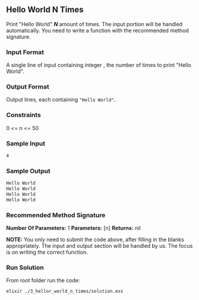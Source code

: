 ## Hello World N Times

Print "Hello World" ***N*** amount of times. The input portion will be handled automatically. You need to write a function with the recommended method signature.

### Input Format

A single line of input containing integer , the number of times to print "Hello World".

### Output Format

Output lines, each containing `"Hello World"`.

### Constraints

0 <= n <= 50

### Sample Input

```bash
4
```

### Sample Output

```bash
Hello World
Hello World
Hello World
Hello World
```

### Recommended Method Signature

**Number Of Parameters:** 1
**Parameters:** [n]
**Returns:** nil

**NOTE:** You only need to submit the code above, after filling in the blanks appropriately. The input and output section will be handled by us. The focus is on writing the correct function.

### Run Solution

From root folder run the code:

```bash
elixir ./3_hellor_world_n_times/solution.exs
```

